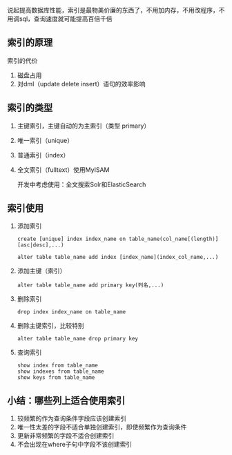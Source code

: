 说起提高数据库性能，索引是最物美价廉的东西了，不用加内存，不用改程序，不用调sql，查询速度就可能提高百倍千倍

## 索引的原理

索引的代价

1. 磁盘占用
2. 对dml（update delete insert）语句的效率影响

## 索引的类型

1. 主键索引，主键自动的为主索引（类型 primary）
2. 唯一索引（unique）
3. 普通索引（index）
4. 全文索引（fulltext）使用MyISAM
   
   开发中考虑使用：全文搜索Solr和ElasticSearch

## 索引使用

1. 添加索引
   ```mysql
   create [unique] index index_name on table_name(col_name[(length)][asc|desc],...)
   
   alter table table_name add index [index_name](index_col_name,...)
   ```
2. 添加主键（索引）
   ```mysql
   alter table table_name add primary key(列名,...)
   ```
3. 删除索引
   ```mysql
   drop index index_name on table_name
   ```
4. 删除主键索引，比较特别
   ```mysql
   alter table table_name drop primary key
   ```
5. 查询索引
   ```mysql
   show index from table_name
   show indexes from table_name
   show keys from table_name
   ```

## 小结：哪些列上适合使用索引

1. 较频繁的作为查询条件字段应该创建索引
2. 唯一性太差的字段不适合单独创建索引，即使频繁作为查询条件
3. 更新非常频繁的字段不适合创建索引
4. 不会出现在where子句中字段不该创建索引

